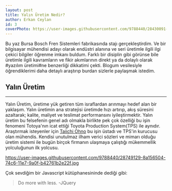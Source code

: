 ```yaml
---
layout: post
title: Yalın Üretim Nedir?
author: Erkan Ceylan
id: 3
coverPhoto: https://user-images.githubusercontent.com/9788440/28430091-e2b65f6a-6d87-11e7-95f8-f47b81a4001a.jpg
---
```

Bu yaz Bursa Bosch Fren Sistemleri fabrikasında stajı gerçekleştirdim. Ve bir bilgisayar mühendisi adayı olarak endüstri alanına ve seri üretimle ilgili ilgi çekici bilgiler öğrenme imkanı buldum. Farklı bir disiplin gibi görünse bile üretimle ilgili kavramların ve fikir akımlarının direkt ya da dolaylı olarak #yazılım üretimi#ne benzerliği dikkatimi çekti. Blogum vesilesiyle öğrendiklerimi daha detaylı araştırıp burdan sizlerle paylaşmak istedim. 

## Yalın Üretim
-----
Yalın Üretim, üretime yük getiren tüm israflardan arınmayı hedef alan bir yaklaşım. Yalın üretimin ana stratejisi üretimde hızı artırıp, 
akış süresini azaltarak; kalite, maliyet ve teslimat performansını iyileştirmektir. Yalın üretim bu felsefenin genel adı olmakla birlikte pek çok özelliği bu işin fenomeni Totoya'nın icat ettiği Toyota Production System(TPS) ile aynıdır. Araştırmak isteyenler için [Taiichi Ohno][taiichiohno] bu işin üstadı ve TPS'in kurucusu olan mühendis. Kendisi unutulmaz ilham verici sözleri ve mimarı olduğu üretim sistemi ile bugün birçok firmanın ulaşmaya çalıştığı mükemmellik yolculuğunun ilk yolcusu.

https://user-images.githubusercontent.com/9788440/28749129-8a156504-74c6-11e7-9a0f-b42761b2e22f.jpg


Çok sevdiğim bir Javascript kütüphanesininde dediği gibi:
> Do more with less. -JQuery


[taiichiohno]:https://www.yalindanisman.com/2012/06/21/taiichi-ohno/
